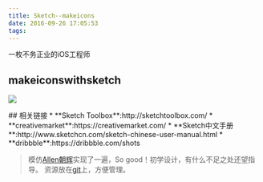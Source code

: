 ```yaml
---
title: Sketch--makeicons
date: 2016-09-26 17:05:53
tags:
---
```


一枚不务正业的iOS工程师
<!--more-->

## makeiconswithsketch

![](http://7xq5ax.com1.z0.glb.clouddn.com/sketch-symbol)


<p>
## 相关链接
* **Sketch Toolbox**:http://sketchtoolbox.com/
* **creativemarket**:https://creativemarket.com/
* **Sketch中文手册**:http://www.sketchcn.com/sketch-chinese-user-manual.html
* **dribbble**:https://dribbble.com/shots

> 模仿[Allen朝辉](http://weibo.com/wangchaohui?from=myfollow_all&is_all=1#1474879197597)实现了一遍，So good！初学设计，有什么不足之处还望指导。
> 资源放在[git](https://github.com/PanXianyue/BlogDemo/tree/master/Sketch)上，方便管理。